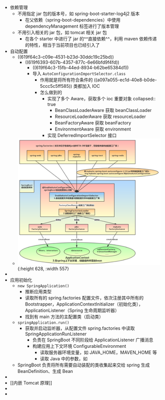 - 依赖管理
	- 不用指定 jar 包的版本号，如 spring-boot-starter-log4j2 版本
		- 在父依赖（spring-boot-dependencies）中使用 dependencyManagement 标签进行了版本管理
	- 不用引入相关的 jar 包，如 tomcat 相关 jar 包
		- 在各个 starter 中进行了 jar 的^^直接依赖^^，利用 maven 依赖传递的特性，相当于当前项目也已经引入了
- 自动配置
	- ((619f64c3-c09e-4531-b23d-30ddc19c25bd))
		- ((619f6393-607b-4357-877c-6e66bfd9f4fd))
			- ((619f64c3-15fb-44ed-8934-b62be65384d1))
			- 导入 `AutoConfigurationImportSelector.class`
				- 作用就是将所有符合条件的 ((a097a055-ec1d-40e8-b0de-5ccc5c5ff585)) 类都加入 IOC
				- 怎么做到的
					- 实现了多个 Aware，获取多个 ioc 重要对象
					  collapsed:: true
						- BeanClassLoaderAware 获取 beanClassLoader
						- ResourceLoaderAware 获取 resourceLoader
						- BeanFactoryAware 获取 beanFactory
						- EnvironmentAware 获取 environment
					- 实现 DeferredImportSelector 接口
	- ![image.png](../assets/image_1638199984608_0.png){:height 628, :width 557}
-
- 应用初始化
	- `new SpringApplication()`
		- 推断应用类型
		- 读取所有的 spring.factories 配置文件，依次注册其中所有的 Bootstrapper，ApplicationContextInitializer（初始化类），ApplicationListener（Spring 生命周期监听器）
		- 找到有 main 方法的主配置类（启动类）
	- `springApplication.run()`
		- 获取并启动监听器，从配置文件 spring.factories 中读取 SpringApplicationRunListener
			- 负责在 SpringBoot 不同阶段给 ApplicationListener 广播消息
			- 构建应用上下文环境 ConfigurableEnvironment
				- 读取服务器环境变量，如 JAVA_HOME，MAVEN_HOME 等
				- 读取 Java 中的参数，如
	- SpringBoot 负责将所有需要自动装配的类收集起来交给 spring 生成 BeanDefinition、生成 Bean
-
- [[内嵌 Tomcat 原理]]
-
-